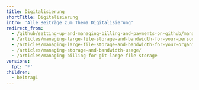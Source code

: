 ```yaml
---
title: Digitalisierung
shortTitle: Digitalisierung
intro: 'Alle Beiträge zum Thema Digitalisierung'
redirect_from:
  - /github/setting-up-and-managing-billing-and-payments-on-github/managing-billing-for-git-large-file-storage
  - /articles/managing-large-file-storage-and-bandwidth-for-your-personal-account/
  - /articles/managing-large-file-storage-and-bandwidth-for-your-organization/
  - /articles/managing-storage-and-bandwidth-usage/
  - /articles/managing-billing-for-git-large-file-storage
versions:
  fpt: '*'
children:
  - beitrag1
---
```


